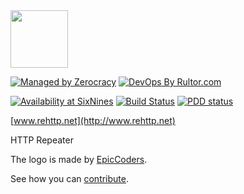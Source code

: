 <img src="http://www.rehttp.net/images/logo.svg?new" width="92px"/>

[![Managed by Zerocracy](http://www.0crat.com/badge/C3RFVLU72.svg)](http://www.zerocracy.com)
[![DevOps By Rultor.com](http://www.rultor.com/b/yegor256/rehttp)](http://www.rultor.com/p/yegor256/rehttp)

[![Availability at SixNines](http://www.sixnines.io/b/bdc9)](http://www.sixnines.io/h/bdc9)
[![Build Status](https://travis-ci.org/yegor256/rehttp.svg?branch=master)](https://travis-ci.org/yegor256/rehttp)
[![PDD status](http://www.0pdd.com/svg?name=yegor256/rehttp)](http://www.0pdd.com/p?name=teamed/yegor256/rehttp)

[www.rehttp.net](http://www.rehttp.net)

HTTP Repeater

The logo is made by [EpicCoders](https://www.flaticon.com/authors/epiccoders).

See how you can [contribute](https://github.com/yegor256/rehttp/blob/master/CONTRIBUTING.md).

